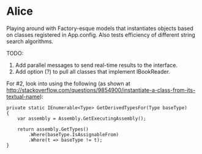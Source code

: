 # Alice
Playing around with Factory-esque models that instantiates objects based on classes registered in App.config. Also tests efficiency of different string search algorithms.
 
TODO:
1. Add parallel messages to send real-time results to the interface.
2. Add option (?) to pull all classes that implement IBookReader.

For #2, look into using the following (as shown at http://stackoverflow.com/questions/9854900/instantiate-a-class-from-its-textual-name):

```
private static IEnumerable<Type> GetDerivedTypesFor(Type baseType)
{
    var assembly = Assembly.GetExecutingAssembly();

    return assembly.GetTypes()
        .Where(baseType.IsAssignableFrom)
        .Where(t => baseType != t);
}
```
